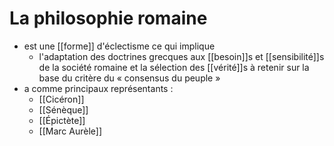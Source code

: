 # La philosophie romaine

- est une [[forme]] d'éclectisme ce qui implique
  - l'adaptation des doctrines grecques aux [[besoin]]s et [[sensibilité]]s de la société romaine et la sélection des [[vérité]]s à retenir sur la base du critère du « consensus du peuple »
- a comme principaux représentants :
  - [[Cicéron]]
  - [[Sénèque]]
  - [[Épictète]]
  - [[Marc Aurèle]]
